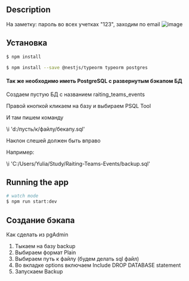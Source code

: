 ## Description

На заметку:
пароль во всех учетках "123", заходим по email
![image](https://user-images.githubusercontent.com/74527737/206859237-c0f4e73c-b856-44a4-95d2-5fcf45824bb1.png)


## Установка

```bash
$ npm install

$ npm install --save @nestjs/typeorm typeorm postgres
```

#### Так же необходимо иметь PostgreSQL с развернутым бэкапом БД
Создаем пустую БД с названием raiting_teams_events

Правой кнопкой кликаем на базу и выбираем PSQL Tool

И там пишем команду

\i 'd:/пусть/к/файлу/бекапу.sql'

Наклон слешей должен быть вправо

Например:

\i 'C:/Users/Yulia/Study/Raiting-Teams-Events/backup.sql'

## Running the app



```bash
# watch mode
$ npm run start:dev

```

## Создание бэкапа

Как сделать из pgAdmin

1. Тыкаем на базу backup
2. Выбираем формат Plain
3. Выбираем путь к файлу (будем делать sql файл)
4. Во вкладке options включаем Include DROP DATABASE statement
5. Запускаем Backup


